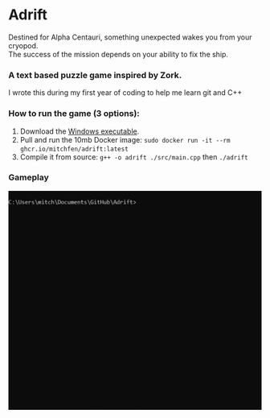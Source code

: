 
# Adrift

Destined for Alpha Centauri, something unexpected wakes you from your cryopod.  
The success of the mission depends on your ability to fix the ship.

### A text based puzzle game inspired by Zork.
I wrote this during my first year of coding to help me learn git and C++


### How to run the game (3 options):
1) Download the [Windows executable](https://github.com/mitchfen/Adrift/releases/tag/v1.0).
2) Pull and run the 10mb Docker image: `sudo docker run -it --rm ghcr.io/mitchfen/adrift:latest`
3) Compile it from source: `g++ -o adrift ./src/main.cpp` then `./adrift`

### Gameplay

![adrift gif](./screenshots/adrift_gif.gif)
